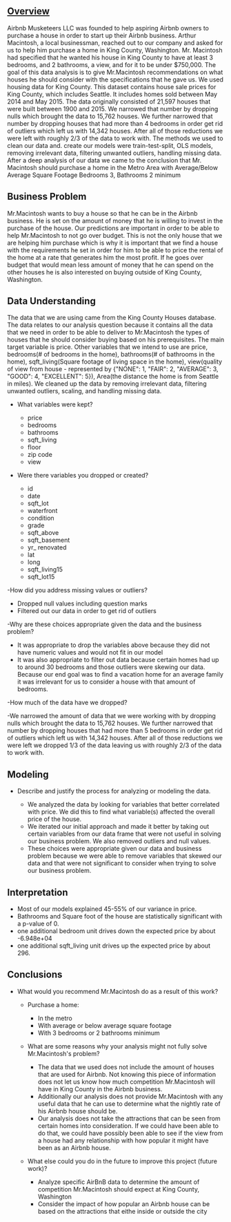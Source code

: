 

## [Overview](https://www.canva.com/design/DAFFFvR5qtk/HOLc75dVN8VLML9nRzshQA/edit?utm_content=DAFFFvR5qtk&utm_campaign=designshare&utm_medium=link2&utm_source=sharebutton)

Airbnb Musketeers LLC was founded to help aspiring Airbnb owners to purchase a house in order to start up their Airbnb business. Arthur Macintosh, a local businessman, reached out to our company and asked for us to help him purchase a home in King County, Washington. Mr. Macintosh had specified that he wanted his house in King County to have at least 3 bedrooms, and 2 bathrooms, a view, and for it to be under $750,000. The goal of this data analysis is to give Mr.Macintosh recommendations on what houses he should consider with the specifications that he gave us. We used housing data for King County. This dataset contains house sale prices for King County, which includes Seattle. It includes homes sold between May 2014 and May 2015. The data originally consisted of 21,597 houses that were built between 1900 and 2015. We narrowed that number by dropping nulls which brought the data to 15,762 houses. We further narrowed that number by dropping houses that had more than 4 bedrooms in order get rid of outliers which left us with 14,342 houses. After all of those reductions we were left with roughly 2/3 of the data to work with. The methods we used to clean our data and. create our models were train-test-split, OLS models, removing irrelevant data, filtering unwanted outliers, handling missing data. After a deep analysis of our data we came to the conclusion that Mr. Macintosh should purchase a home in the Metro Area with Average/Below Average Square Footage 
 Bedrooms 3, Bathrooms 2 minimum

 ## Business Problem

Mr.Macintosh wants to buy a house so that he can be in the Airbnb business. He is set on the amount of money that he is willing to invest in the purchase of the house. Our predictions are important in order to be able to help Mr.Macintosh to not go over budget. This is not the only house that we are helping him purchase which is why it is important that we find a house with the requirements he set in order for him to be able to price the rental of the home at a rate that generates him the most profit. If he goes over budget that would mean less amount of money that he can spend on the other houses he is also interested on buying outside of King County, Washington.

## Data Understanding

The data that we are using came from the King County Houses database. The data relates to our analysis question because it contains all the data that we need in order to be able to deliver to Mr.Macintosh the types of houses that he should consider buying based on his prerequisites. The main target variable is price. Other variables that we intend to use are price, bedrooms(# of bedrooms in the home), bathrooms(# of bathrooms in the home), sqft_living(Square footage of living space in the home), view(quality of view from house - represented by {"NONE": 1, "FAIR": 2, "AVERAGE": 3, "GOOD": 4, "EXCELLENT": 5}), Area(the distance the home is from Seattle in miles). We cleaned up the data by removing irrelevant data, filtering unwanted outliers, scaling, and handling missing data.

- What variables were kept?

  - price
  - bedrooms
  - bathrooms
  - sqft_living
  - floor
  - zip code
  - view
  
- Were there variables you dropped or created?

  - id
  - date
  - sqft_lot
  - waterfront
  - condition
  - grade
  - sqft_above
  - sqft_basement
  - yr_ renovated
  - lat
  - long
  - sqft_living15
  - sqft_lot15
  
-How did you address missing values or outliers?

  - Dropped null values including question marks
  - Filtered out our data in order to get rid of outliers
  
-Why are these choices appropriate given the data and the business problem?

  - It was appropriate to drop the variables above because they did not have numeric values and would not fit in our model
  - It was also appropriate to filter out data because certain homes had up to around 30 bedrooms and those outliers were skewing our data. Because our end goal was   to find a vacation home for an average family it was irrelevant for us to consider a house with that amount of bedrooms.
  
-How much of the data have we dropped?

  -We narrowed the amount of data that we were working with by dropping nulls which brought the data to 15,762 houses. We further narrowed that number by dropping houses that had more than 5 bedrooms in order get rid of outliers which left us with 14,342 houses. After all of those reductions we were left we dropped 1/3 of the data leaving us with roughly 2/3 of the data to work with.
  
## Modeling

- Describe and justify the process for analyzing or modeling the data.

  - We analyzed the data by looking for variables that better correlated with price. We did this to find what variable(s) affected the overall price of the house.
  - We iterated our initial approach and made it better by taking out certain variables from our data frame that were not useful in solving our business problem. We also removed outliers and null values.
  - These choices were appropriate given our data and business problem because we were able to remove variables that skewed our data and that were not significant to consider when trying to solve our business problem.
  
 ## Interpretation
  - Most of our models explained 45-55% of our variance in price.
  - Bathrooms and Square foot of the house are statistically significant with a p-value of 0.
  - one additional bedroom unit drives down the expected price by about -6.948e+04
  - one additional sqft_living unit drives up the expected price by about 296.
  
  ## Conclusions
  
  - What would you recommend Mr.Macintosh do as a result of this work?
  
      - Purchase a home:
        - In the metro
        - With average or below average square footage
        - With 3 bedrooms or 2 bathrooms minimum
            
    - What are some reasons why your analysis might not fully solve Mr.Macintosh's problem?
   
        - The data that we used does not include the amount of houses that are used for Airbnb. Not knowing this piece of information does not let us know how much competition Mr.Macintosh will have in King County in the Airbnb business.
        - Additionally our analysis does not provide Mr.Macintosh with any useful data that he can use to determine what the nightly rate of his Airbnb house should be.
        - Our analysis does not take the attractions that can be seen from certain homes into consideration. If we could have been able to do that, we could have possibly been able to see if the view from a house had any relationship with how popular it might have been as an Airbnb house.
        
    - What else could you do in the future to improve this project (future work)?
    
        - Analyze specific AirBnB data to determine the amount of competition Mr.Macintosh should expect at King County, Washington
        - Consider the impact of how popular an Airbnb house can be based on the attractions that eithe inside or outside the city
